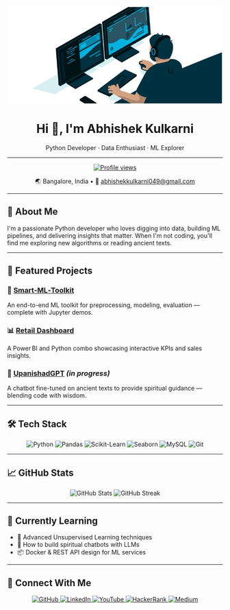 
<div align="center">
  <img src="https://github.com/4bhi8hek/4bhi8hek/blob/main/coding.gif" alt="coding" width="500"/>
</div>

<h1 align="center">Hi 👋, I'm Abhishek Kulkarni</h1>
<p align="center">Python Developer · Data Enthusiast · ML Explorer</p>

---

<p align="center">
  <a href="https://komarev.com/ghpvc/?username=4bhi8hek">
    <img src="https://komarev.com/ghpvc/?username=4bhi8hek&label=Profile%20views&color=0e75b6&style=flat" alt="Profile views"/>
  </a>
</p>

<p align="center">
  🌏 Bangalore, India • 📧 <a href="mailto:abhishekkulkarni049@gmail.com">abhishekkulkarni049@gmail.com</a>
</p>

---

## 🚀 About Me

I'm a passionate Python developer who loves digging into data, building ML pipelines, and delivering insights that matter. When I'm not coding, you'll find me exploring new algorithms or reading ancient texts.

---

## 🌟 Featured Projects

### 🧠 [Smart‑ML‑Toolkit](https://github.com/4bhi8hek/smart-ml-toolkit)
An end-to-end ML toolkit for preprocessing, modeling, evaluation — complete with Jupyter demos.

### 📊 [Retail Dashboard](https://github.com/4bhi8hek/retail-dashboard)
A Power BI and Python combo showcasing interactive KPIs and sales insights.

### 🤖 [UpanishadGPT](https://github.com/4bhi8hek/upanishad-gpt) *(in progress)*
A chatbot fine-tuned on ancient texts to provide spiritual guidance — blending code with wisdom.

---

## 🛠️ Tech Stack

<p align="center">
  <img src="https://img.shields.io/badge/Python-3776AB?style=flat&logo=python&logoColor=white" alt="Python"/>
  <img src="https://img.shields.io/badge/Pandas-150458?style=flat&logo=pandas&logoColor=white" alt="Pandas"/>
  <img src="https://img.shields.io/badge/Scikit--Learn-F7931E?style=flat&logo=scikit-learn&logoColor=white" alt="Scikit-Learn"/>
  <img src="https://img.shields.io/badge/Seaborn-4C77A8?style=flat&logo=seaborn&logoColor=white" alt="Seaborn"/>
  <img src="https://img.shields.io/badge/MySQL-4479A1?style=flat&logo=mysql&logoColor=white" alt="MySQL"/>
  <img src="https://img.shields.io/badge/Git-F05032?style=flat&logo=git&logoColor=white" alt="Git"/>
</p>

---

## 📈 GitHub Stats

<p align="center">
  <img src="https://github-readme-stats.vercel.app/api?username=4bhi8hek&show_icons=true&theme=radical" alt="GitHub Stats"/>
  <img src="https://github-readme-streak-stats.herokuapp.com/?user=4bhi8hek&theme=radical" alt="GitHub Streak"/>
</p>

---

## 🔭 Currently Learning

- 🧪 Advanced Unsupervised Learning techniques
- 🤔 How to build spiritual chatbots with LLMs
- 📦 Docker & REST API design for ML services

---

## 🔗 Connect With Me

<p align="center">
  <a href="https://github.com/4bhi8hek" target="_blank">
    <img src="https://raw.githubusercontent.com/danielcranney/readme-generator/main/public/icons/socials/github.svg" alt="GitHub" width="30"/>
  </a>
  <a href="https://linkedin.com/in/abhishek-kulkarni-4b2426269" target="_blank">
    <img src="https://raw.githubusercontent.com/danielcranney/readme-generator/main/public/icons/socials/linkedin.svg" alt="LinkedIn" width="30"/>
  </a>
  <a href="https://www.youtube.com/channel/UCxFXKdA_2eNpRuLk6_AoQJQ" target="_blank">
    <img src="https://raw.githubusercontent.com/rahuldkjain/github-profile-readme-generator/master/src/images/icons/Social/youtube.svg" alt="YouTube" width="30"/>
  </a>
  <a href="https://www.hackerrank.com/abhishekkulkar26" target="_blank">
    <img src="https://raw.githubusercontent.com/rahuldkjain/github-profile-readme-generator/master/src/images/icons/Social/hackerrank.svg" alt="HackerRank" width="30"/>
  </a>
  <a href="https://medium.com/@Abhishekkulkarni" target="_blank">
    <img src="https://raw.githubusercontent.com/danielcranney/readme-generator/main/public/icons/socials/medium.svg" alt="Medium" width="30"/>
  </a>
</p>
